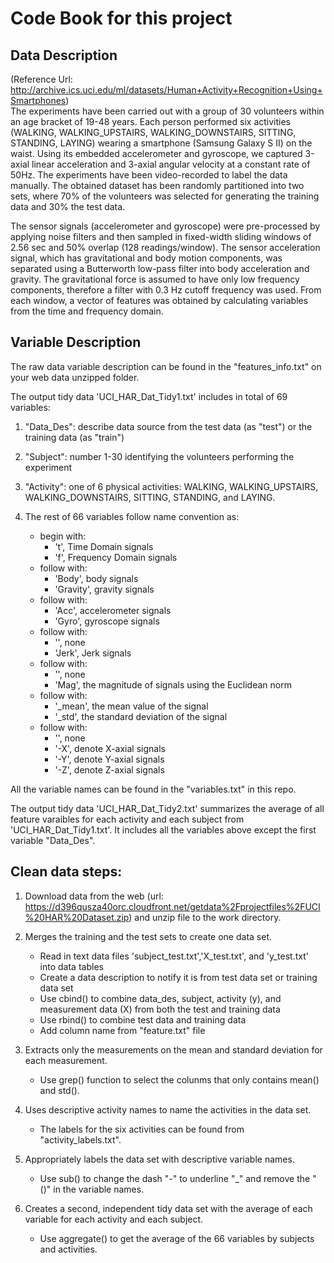 

Code Book for this project
===========================


Data Description
----------------
(Reference Url: http://archive.ics.uci.edu/ml/datasets/Human+Activity+Recognition+Using+Smartphones)                       
The experiments have been carried out with a group of 30 volunteers within an age bracket of 19-48 years. Each person performed six activities (WALKING, WALKING_UPSTAIRS, WALKING_DOWNSTAIRS, SITTING, STANDING, LAYING) wearing a smartphone (Samsung Galaxy S II) on the waist. Using its embedded accelerometer and gyroscope, we captured 3-axial linear acceleration and 3-axial angular velocity at a constant rate of 50Hz. The experiments have been video-recorded to label the data manually. The obtained dataset has been randomly partitioned into two sets, where 70% of the volunteers was selected for generating the training data and 30% the test data. 

The sensor signals (accelerometer and gyroscope) were pre-processed by applying noise filters and then sampled in fixed-width sliding windows of 2.56 sec and 50% overlap (128 readings/window). The sensor acceleration signal, which has gravitational and body motion components, was separated using a Butterworth low-pass filter into body acceleration and gravity. The gravitational force is assumed to have only low frequency components, therefore a filter with 0.3 Hz cutoff frequency was used. From each window, a vector of features was obtained by calculating variables from the time and frequency domain. 



Variable Description
--------------------
The raw data variable description can be found in the "features_info.txt" on your web data unzipped folder.

The output tidy data 'UCI_HAR_Dat_Tidy1.txt' includes in total of 69 variables:

1. "Data_Des": describe data source from the test data (as "test") or the training data (as "train")
2. "Subject": number 1-30 identifying the volunteers performing the experiment
3. "Activity": one of 6 physical activities: WALKING, WALKING_UPSTAIRS, WALKING_DOWNSTAIRS, SITTING, STANDING, and LAYING. 
4. The rest of 66 variables follow name convention as:

    * begin with:
         - 't', Time Domain signals 
         - 'f', Frequency Domain signals 
    * follow with:
         - 'Body', body signals
         - 'Gravity', gravity signals
    * follow with:
         - 'Acc', accelerometer signals 
         - 'Gyro', gyroscope signals 
    * follow with:
         - '', none
         - 'Jerk', Jerk signals 
    * follow with:
         - '', none
         - 'Mag', the magnitude of signals using the Euclidean norm
    * follow with:
         - '_mean', the mean value of the signal
         - '_std', the standard deviation of the signal
    * follow with:
         - '', none
         - '-X', denote X-axial signals
         - '-Y', denote Y-axial signals
         - '-Z', denote Z-axial signals

All the variable names can be found in the "variables.txt" in this repo.

The output tidy data 'UCI_HAR_Dat_Tidy2.txt' summarizes the average of all feature varaibles for each activity and each subject from 'UCI_HAR_Dat_Tidy1.txt'. It includes all the variables above except the first variable "Data_Des".

Clean data steps:
-----------------
1. Download data from the web (url: https://d396qusza40orc.cloudfront.net/getdata%2Fprojectfiles%2FUCI%20HAR%20Dataset.zip) and unzip file to the work directory.

2. Merges the training and the test sets to create one data set.
   * Read in text data files 'subject_test.txt','X_test.txt', and 'y_test.txt' into data tables
   * Create a data description to notify it is from test data set or training data set
   * Use cbind() to combine data_des, subject, activity (y), and measurement data (X) from both the test and training data
   * Use rbind() to combine test data and training data
   * Add column name from "feature.txt" file

3. Extracts only the measurements on the mean and standard deviation for each measurement. 
   * Use grep() function to select the colunms that only contains mean() and std(). 

4. Uses descriptive activity names to name the activities in the data set.
   * The labels for the six activities can be found from "activity_labels.txt". 

5. Appropriately labels the data set with descriptive variable names. 
   * Use sub() to change the dash "-" to underline "_" and remove the "()" in the variable names.

6. Creates a second, independent tidy data set with the average of each variable for each activity and each subject.
   * Use aggregate() to get the average of the 66 variables by subjects and activities. 
